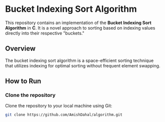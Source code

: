 # Bucket Indexing Sort Algorithm

This repository contains an implementation of the **Bucket Indexing Sort Algorithm** in **C**. It is a novel approach to sorting based on indexing values directly into their respective "buckets."

## Overview

The bucket indexing sort algorithm is a space-efficient sorting technique that utilizes indexing for optimal sorting without frequent element swapping.

## How to Run

### Clone the repository
Clone the repository to your local machine using Git:

```bash
git clone https://github.com/AmishDahal/algorithm.git
